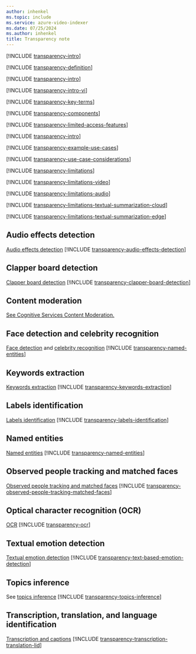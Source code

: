```yaml
---
author: inhenkel
ms.topic: include 
ms.service: azure-video-indexer
ms.date: 07/25/2024
ms.author: inhenkel
title: Transparency note
---
```


<!-- This include was created so that tranparency notes could be kept in one repo. Changes to this include update the page on the DocLegal repo. -->

[!INCLUDE [transparency-intro](transparency-intro.md)]

[!INCLUDE [transparency-definition](transparency-definition.md)]

[!INCLUDE [transparency-intro](transparency-intro.md)]

[!INCLUDE [transparency-intro-vi](transparency-intro-vi.md)]

[!INCLUDE [transparency-key-terms](transparency-key-terms.md)]

[!INCLUDE [transparency-components](transparency-components.md)]

[!INCLUDE [transparency-limited-access-features](transparency-limited-access-features.md)]

[!INCLUDE [transparency-intro](transparency-respect-privacy.md)]

[!INCLUDE [transparency-example-use-cases](transparency-example-use-cases.md)]

[!INCLUDE [transparency-use-case-considerations](transparency-use-case-considerations.md)]

[!INCLUDE [transparency-limitations](transparency-limitations.md)]

[!INCLUDE [transparency-limitations-video](transparency-limitations-video.md)]

[!INCLUDE [transparency-limitations-audio](transparency-limitations-audio.md)]

[!INCLUDE [transparency-limitations-textual-summarization-cloud](transparency-limitations-textual-summarization-cloud.md)]

[!INCLUDE [transparency-limitations-textual-summarization-edge](transparency-limitations-textual-summarization-edge.md)]

## Audio effects detection

[Audio effects detection](/azure/azure-video-indexer/audio-effects-detection-overview)
[!INCLUDE [transparency-audio-effects-detection](transparency-audio-effects-detection.md)]

## Clapper board detection

[Clapper board detection](/azure/azure-video-indexer/clapper-board-insight)
[!INCLUDE [transparency-clapper-board-detection](transparency-transparency-clapper-board-detection.md)]

## Content moderation

[See Cognitive Services Content Moderation.](/legal/cognitive-services/computer-vision/imageanalysis-transparency-note)

## Face detection and celebrity recognition

[Face detection](/azure/azure-video-indexer/face-detection) and [celebrity recognition](/azure/azure-video-indexer/face-detection-insight?branch=main#celebrities-recognition-model)
[!INCLUDE [transparency-named-entities](transparency-face-detection.md)]

## Keywords extraction

[Keywords extraction](/azure/azure-video-indexer/keywords#example-use-cases)
[!INCLUDE [transparency-keywords-extraction](transparency-keywords-extraction.md)]

## Labels identification

[Labels identification](/azure/azure-video-indexer/labels-identification#example-use-cases)
[!INCLUDE [transparency-labels-identification](transparency-labels-identification.md)]

## Named entities

[Named entities](/azure/azure-video-indexer/named-entities)
[!INCLUDE [transparency-named-entities](transparency-named-entities.md)]

## Observed people tracking and matched faces

[Observed people tracking and matched faces](/azure/azure-video-indexer/observed-matched-people)
[!INCLUDE [transparency-observed-people-tracking-matched-faces](transparency-observed-people-tracking-matched-faces.md)]

## Optical character recognition (OCR)

[OCR](/azure/azure-video-indexer/ocr)
[!INCLUDE [transparency-ocr](transparency-ocr.md)]

## Textual emotion detection

[Textual emotion detection](/azure/azure-video-indexer/emotions-detection#considerations-and-limitations-when-choosing-a-use-case)
[!INCLUDE [transparency-text-based-emotion-detection](transparency-text-based-emotion-detection.md)]

## Topics inference

See [topics inference](/azure/azure-video-indexer/topics-inference)
[!INCLUDE [transparency-topics-inference](transparency-topics-inference.md)]

## Transcription, translation, and language identification

[Transcription and captions](/azure/azure-video-indexer/transcription-translation-lid)
[!INCLUDE [transparency-transcription-translation-lid](transparency-transcription-translation-lid.md)]
